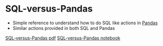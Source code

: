 # SQL-versus-Pandas
- Simple reference to understand how to do SQL like actions in [Pandas](https://pandas.pydata.org/)
- Similar actions provided in both SQL and Pandas 


[SQL-versus-Pandas pdf](https://github.com/jupihes/SQL-versus-Pandas/blob/master/Pandas_SQL-like_functionality.pdf)
[SQL-versus-Pandas notebook](https://github.com/jupihes/SQL-versus-Pandas/blob/master/Pandas%20SQL-like%20functionality.ipynb)
